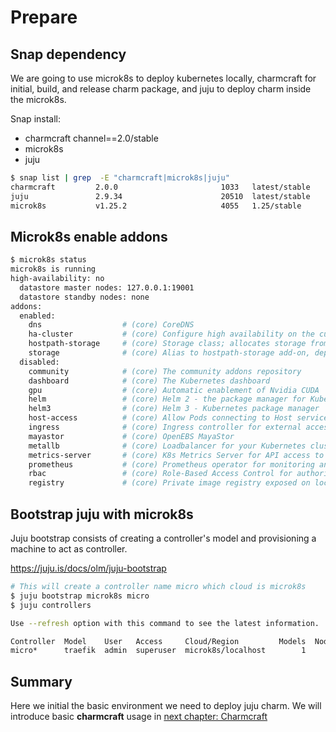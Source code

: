 # Prepare

## Snap dependency

We are going to use microk8s to deploy kubernetes locally, charmcraft for initial, build, and release charm package, and juju to deploy charm inside the microk8s.

Snap install:

* charmcraft channel==2.0/stable
* microk8s
* juju

```sh
$ snap list | grep  -E "charmcraft|microk8s|juju"
charmcraft         2.0.0                       1033   latest/stable    canonical**  classic
juju               2.9.34                      20510  latest/stable    canonical**  classic
microk8s           v1.25.2                     4055   1.25/stable      canonical**  classic
```

## Microk8s enable addons

```sh
$ microk8s status
microk8s is running
high-availability: no
  datastore master nodes: 127.0.0.1:19001
  datastore standby nodes: none
addons:
  enabled:
    dns                  # (core) CoreDNS
    ha-cluster           # (core) Configure high availability on the current node
    hostpath-storage     # (core) Storage class; allocates storage from host directory
    storage              # (core) Alias to hostpath-storage add-on, deprecated
  disabled:
    community            # (core) The community addons repository
    dashboard            # (core) The Kubernetes dashboard
    gpu                  # (core) Automatic enablement of Nvidia CUDA
    helm                 # (core) Helm 2 - the package manager for Kubernetes
    helm3                # (core) Helm 3 - Kubernetes package manager
    host-access          # (core) Allow Pods connecting to Host services smoothly
    ingress              # (core) Ingress controller for external access
    mayastor             # (core) OpenEBS MayaStor
    metallb              # (core) Loadbalancer for your Kubernetes cluster
    metrics-server       # (core) K8s Metrics Server for API access to service metrics
    prometheus           # (core) Prometheus operator for monitoring and logging
    rbac                 # (core) Role-Based Access Control for authorisation
    registry             # (core) Private image registry exposed on localhost:32000
```

## Bootstrap juju with microk8s

Juju bootstrap consists of creating a controller's model and provisioning a machine to act as controller.

https://juju.is/docs/olm/juju-bootstrap


```sh
# This will create a controller name micro which cloud is microk8s
$ juju bootstrap microk8s micro
$ juju controllers

Use --refresh option with this command to see the latest information.

Controller  Model    User   Access     Cloud/Region         Models  Nodes    HA  Version
micro*      traefik  admin  superuser  microk8s/localhost        1      1     -  2.9.34  
```

## Summary

Here we initial the basic environment we need to deploy juju charm.
We will introduce basic **charmcraft** usage in [next chapter: Charmcraft](./charmcraft.md)
